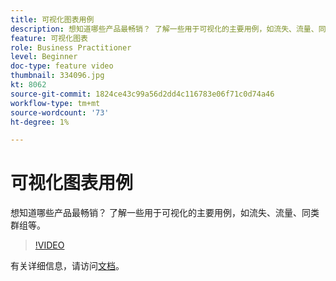 ```yaml
---
title: 可视化图表用例
description: 想知道哪些产品最畅销？ 了解一些用于可视化的主要用例，如流失、流量、同类群组等。
feature: 可视化图表
role: Business Practitioner
level: Beginner
doc-type: feature video
thumbnail: 334096.jpg
kt: 8062
source-git-commit: 1824ce43c99a56d2dd4c116783e06f71c0d74a46
workflow-type: tm+mt
source-wordcount: '73'
ht-degree: 1%

---
```



# 可视化图表用例

想知道哪些产品最畅销？ 了解一些用于可视化的主要用例，如流失、流量、同类群组等。

>[!VIDEO](https://video.tv.adobe.com/v/334096/?quality=12&learn=on)

有关详细信息，请访问[文档](https://experienceleague.adobe.com/docs/data-workbench/using/dashboard/visualizations/visualization-types/c-visualization-types.html?lang=en)。

